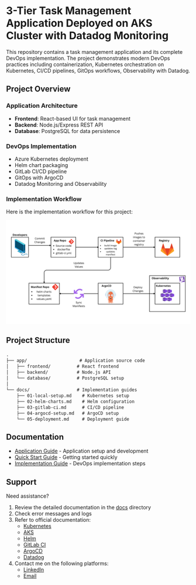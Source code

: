 # 3-Tier Task Management Application Deployed on AKS Cluster with Datadog Monitoring

This repository contains a task management application and its complete DevOps implementation. The project demonstrates modern DevOps practices including containerization, Kubernetes orchestration on Kubernetes, CI/CD pipelines, GitOps workflows, Observability with Datadog.

## Project Overview

### Application Architecture
- **Frontend**: React-based UI for task management
- **Backend**: Node.js/Express REST API
- **Database**: PostgreSQL for data persistence

### DevOps Implementation
- Azure Kubernetes deployment
- Helm chart packaging
- GitLab CI/CD pipeline
- GitOps with ArgoCD
- Datadog Monitoring and Observability

### Implementation Workflow

Here is the implementation workflow for this project:

![Implementation Workflow](output/arc-diagram.png)

## Project Structure

```
.
├── app/                    # Application source code
│   ├── frontend/          # React frontend
│   ├── backend/           # Node.js API
│   └── database/          # PostgreSQL setup
│
└── docs/                  # Implementation guides
    ├── 01-local-setup.md    # Kubernetes setup
    ├── 02-helm-charts.md    # Helm configuration
    ├── 03-gitlab-ci.md      # CI/CD pipeline
    ├── 04-argocd-setup.md   # ArgoCD setup
    └── 05-deployment.md     # Deployment guide
```

## Documentation

- [Application Guide](./app/README.md) - Application setup and development
- [Quick Start Guide](./app/QUICKSTART.md) - Getting started quickly
- [Implementation Guide](./docs/README.md) - DevOps implementation steps

## Support

Need assistance?
1. Review the detailed documentation in the [docs](./docs) directory
2. Check error messages and logs
3. Refer to official documentation:
   - [Kubernetes](https://kubernetes.io/docs/)
   - [AKS](https://learn.microsoft.com/en-us/azure/aks/)
   - [Helm](https://helm.sh/docs/)
   - [GitLab CI](https://docs.gitlab.com/ee/ci/)
   - [ArgoCD](https://argo-cd.readthedocs.io/)
   - [Datadog](https://docs.datadoghq.com/)
4. Contact me on the following platforms:
   - [LinkedIn](https://www.linkedin.com/in/soqwapo/)
   - [Email](soquiat.marc11@gmail.com)